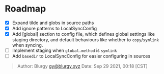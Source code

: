 # Roadmap

- [x] Expand tilde and globs in source paths
- [x] Add ignore patterns to LocalSyncConfig
- [x] Add [global] section to config file, which defines global settings like
      staging directory, and default behaviours like whether to
      `copy`/`symlink` when syncing.
- [ ] Implement staging when `global.method` is `symlink`
- [ ] Add `basedir` to LocalSyncConfig for easier configuring in sources

> Author: Blurgy <gy@blurgy.xyz>
> Date:   Sep 29 2021, 00:18 [CST]
